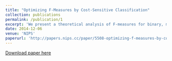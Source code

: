 ```yaml
---
title: "Optimizing F-Measures by Cost-Sensitive Classification"
collection: publications
permalink: /publication/1
excerpt: 'We present a theoretical analysis of F-measures for binary, multiclass and multilabel classification. These performance measures are non-linear, but in many scenarios they are pseudo-linear functions of the per-class false negative/false positive rate. Based on this observation, we present a general reduction of F-measure maximization to cost-sensitive classification with unknown costs. We then propose an algorithm with provable guarantees to obtain an approximately optimal classifier for the F-measure by solving a series of cost-sensitive classification problems. The strength of our analysis is to be valid on any dataset and any class of classifiers, extending the existing theoretical results on F-measures, which are asymptotic in nature. We present numerical experiments to illustrate the relative importance of cost asymmetry and thresholding when learning linear classifiers on various F-measure optimization tasks.'
date: 2014-12-06
venue: 'NIPS'
paperurl: 'http://papers.nips.cc/paper/5508-optimizing-f-measures-by-cost-sensitive-classification/'
---
```


[Download paper here](http://papers.nips.cc/paper/5508-optimizing-f-measures-by-cost-sensitive-classification/)
